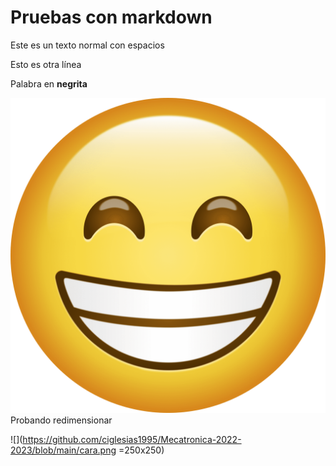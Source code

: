 # Pruebas con markdown

Este es un texto            normal
con espacios

Esto es otra línea


Palabra en **negrita**

![](cara.png) 
Probando redimensionar


![](https://github.com/ciglesias1995/Mecatronica-2022-2023/blob/main/cara.png =250x250) 
